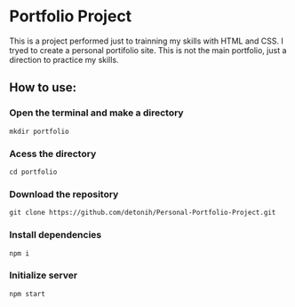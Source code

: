# Portfolio Project

This is a project performed just to trainning my skills with HTML and CSS. I tryed to create a personal portifolio site. This is not the main portfolio, just a direction to practice my skills.

## How to use:

### Open the terminal and make a directory

```
mkdir portfolio
```

### Acess the directory

```
cd portfolio
```

### Download the repository

```
git clone https://github.com/detonih/Personal-Portfolio-Project.git
```

### Install dependencies

```
npm i
```

### Initialize server

```
npm start
```